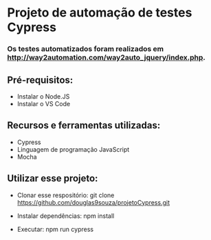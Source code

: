 # Projeto de automação de testes Cypress

### Os testes automatizados foram realizados em http://way2automation.com/way2auto_jquery/index.php.

## Pré-requisitos:
- Instalar o Node.JS
- Instalar o VS Code


## Recursos e ferramentas utilizadas:
- Cypress
- Linguagem de programação JavaScript
- Mocha


## Utilizar esse projeto:
- Clonar esse respositório:
git clone https://github.com/douglas9souza/projetoCypress.git


- Instalar dependências:
npm install


- Executar:
npm run cypress